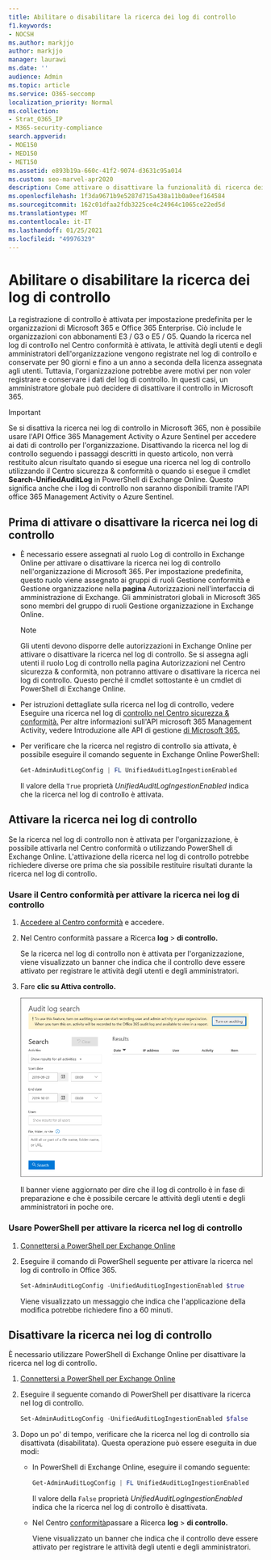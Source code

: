 ```yaml
---
title: Abilitare o disabilitare la ricerca dei log di controllo
f1.keywords:
- NOCSH
ms.author: markjjo
author: markjjo
manager: laurawi
ms.date: ''
audience: Admin
ms.topic: article
ms.service: O365-seccomp
localization_priority: Normal
ms.collection:
- Strat_O365_IP
- M365-security-compliance
search.appverid:
- MOE150
- MED150
- MET150
ms.assetid: e893b19a-660c-41f2-9074-d3631c95a014
ms.custom: seo-marvel-apr2020
description: Come attivare o disattivare la funzionalità di ricerca dei log di controllo nel Centro sicurezza & conformità per abilitare o disabilitare la capacità degli amministratori di eseguire ricerche nel log di controllo.
ms.openlocfilehash: 1f3da9671b9e5287d715a438a11b0a0eef164584
ms.sourcegitcommit: 162c01dfaa2fdb3225ce4c24964c1065ce22ed5d
ms.translationtype: MT
ms.contentlocale: it-IT
ms.lasthandoff: 01/25/2021
ms.locfileid: "49976329"
---
```

# <a name="turn-audit-log-search-on-or-off"></a>Abilitare o disabilitare la ricerca dei log di controllo

La registrazione di controllo è attivata per impostazione predefinita per le organizzazioni di Microsoft 365 e Office 365 Enterprise. Ciò include le organizzazioni con abbonamenti E3 / G3 o E5 / G5. Quando la ricerca nel log di controllo nel Centro conformità è attivata, le attività degli utenti e degli amministratori dell'organizzazione vengono registrate nel log di controllo e conservate per 90 giorni e fino a un anno a seconda della licenza assegnata agli utenti. Tuttavia, l'organizzazione potrebbe avere motivi per non voler registrare e conservare i dati del log di controllo. In questi casi, un amministratore globale può decidere di disattivare il controllo in Microsoft 365.

> [!IMPORTANT]
> Se si disattiva la ricerca nei log di controllo in Microsoft 365, non è possibile usare l'API Office 365 Management Activity o Azure Sentinel per accedere ai dati di controllo per l'organizzazione. Disattivando la ricerca nel log di controllo seguendo i passaggi descritti in questo articolo, non verrà restituito alcun risultato quando si esegue una ricerca nel log di controllo utilizzando il Centro sicurezza & conformità o quando si esegue il cmdlet **Search-UnifiedAuditLog** in PowerShell di Exchange Online. Questo significa anche che i log di controllo non saranno disponibili tramite l'API office 365 Management Activity o Azure Sentinel.
  
## <a name="before-you-turn-audit-log-search-on-or-off"></a>Prima di attivare o disattivare la ricerca nei log di controllo

- È necessario essere assegnati al ruolo Log di controllo in Exchange Online per attivare o disattivare la ricerca nei log di controllo nell'organizzazione di Microsoft 365. Per impostazione predefinita, questo ruolo viene assegnato ai gruppi di ruoli Gestione conformità e Gestione organizzazione nella **pagina** Autorizzazioni nell'interfaccia di amministrazione di Exchange. Gli amministratori globali in Microsoft 365 sono membri del gruppo di ruoli Gestione organizzazione in Exchange Online. 
    
    > [!NOTE]
    > Gli utenti devono disporre delle autorizzazioni in Exchange Online per attivare o disattivare la ricerca nel log di controllo. Se si assegna agli utenti  il ruolo Log di controllo nella pagina Autorizzazioni nel Centro sicurezza & conformità, non potranno attivare o disattivare la ricerca nei log di controllo. Questo perché il cmdlet sottostante è un cmdlet di PowerShell di Exchange Online. 
    
- Per istruzioni dettagliate sulla ricerca nel log di controllo, vedere Eseguire una ricerca nel log di [controllo nel Centro sicurezza & conformità.](search-the-audit-log-in-security-and-compliance.md) Per altre informazioni sull'API microsoft 365 Management Activity, vedere Introduzione alle API di gestione [di Microsoft 365.](https://docs.microsoft.com/office/office-365-management-api/get-started-with-office-365-management-apis)

- Per verificare che la ricerca nel registro di controllo sia attivata, è possibile eseguire il comando seguente in Exchange Online PowerShell:

    ```powershell
    Get-AdminAuditLogConfig | FL UnifiedAuditLogIngestionEnabled
    ```

    Il valore della  `True` proprietà  _UnifiedAuditLogIngestionEnabled_ indica che la ricerca nel log di controllo è attivata. 
    
## <a name="turn-on-audit-log-search"></a>Attivare la ricerca nei log di controllo

Se la ricerca nel log di controllo non è attivata per l'organizzazione, è possibile attivarla nel Centro conformità o utilizzando PowerShell di Exchange Online. L'attivazione della ricerca nel log di controllo potrebbe richiedere diverse ore prima che sia possibile restituire risultati durante la ricerca nel log di controllo.
  
### <a name="use-the-compliance-center-to-turn-on-audit-log-search"></a>Usare il Centro conformità per attivare la ricerca nei log di controllo

1. [Accedere al Centro conformità](https://protection.office.com) e accedere.

2. Nel Centro conformità passare a Ricerca **log**  >  **di controllo.**

   Se la ricerca nel log di controllo non è attivata per l'organizzazione, viene visualizzato un banner che indica che il controllo deve essere attivato per registrare le attività degli utenti e degli amministratori.

3. Fare **clic su Attiva controllo.**

    ![Fare clic su Attiva controllo](../media/39a9d35f-88d0-4bbe-a962-0be2f838e2bf.png)
  
    Il banner viene aggiornato per dire che il log di controllo è in fase di preparazione e che è possibile cercare le attività degli utenti e degli amministratori in poche ore.

### <a name="use-powershell-to-turn-on-audit-log-search"></a>Usare PowerShell per attivare la ricerca nel log di controllo

1. [Connettersi a PowerShell per Exchange Online](https://go.microsoft.com/fwlink/p/?LinkID=396554)

2. Eseguire il comando di PowerShell seguente per attivare la ricerca nel log di controllo in Office 365.

    ```powershell
    Set-AdminAuditLogConfig -UnifiedAuditLogIngestionEnabled $true
    ```

    Viene visualizzato un messaggio che indica che l'applicazione della modifica potrebbe richiedere fino a 60 minuti.
  
## <a name="turn-off-audit-log-search"></a>Disattivare la ricerca nei log di controllo

È necessario utilizzare PowerShell di Exchange Online per disattivare la ricerca nel log di controllo.
  
1. [Connettersi a PowerShell per Exchange Online](https://go.microsoft.com/fwlink/p/?LinkID=396554)

2. Eseguire il seguente comando di PowerShell per disattivare la ricerca nel log di controllo.

    ```powershell
    Set-AdminAuditLogConfig -UnifiedAuditLogIngestionEnabled $false
    ```

3. Dopo un po' di tempo, verificare che la ricerca nel log di controllo sia disattivata (disabilitata). Questa operazione può essere eseguita in due modi:

    - In PowerShell di Exchange Online, eseguire il comando seguente:

      ```powershell
      Get-AdminAuditLogConfig | FL UnifiedAuditLogIngestionEnabled
      ```

      Il valore della  `False` proprietà  _UnifiedAuditLogIngestionEnabled_ indica che la ricerca nel log di controllo è disattivata. 

    - Nel Centro [conformità](https://protection.office.com)passare a Ricerca **log** \> **di controllo.**

      Viene visualizzato un banner che indica che il controllo deve essere attivato per registrare le attività degli utenti e degli amministratori.
